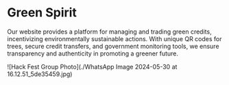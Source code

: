 # Green Spirit
Our website provides a platform for managing and trading green credits, incentivizing environmentally sustainable actions. 
With unique QR codes for trees, secure credit transfers, and government monitoring tools, we ensure transparency 
and authenticity in promoting a greener future.


![Hack Fest Group Photo](./WhatsApp Image 2024-05-30 at 16.12.51_5de35459.jpg)
